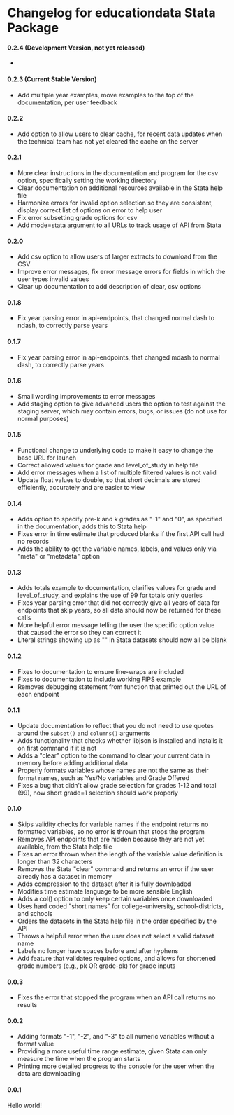 # Changelog for educationdata Stata Package

#### 0.2.4 (Development Version, not yet released)

- 

#### 0.2.3 (Current Stable Version)

- Add multiple year examples, move examples to the top of the documentation, per user feedback

#### 0.2.2

- Add option to allow users to clear cache, for recent data updates when the technical team has not yet cleared the cache on the server

#### 0.2.1

- More clear instructions in the documentation and program for the csv option, specifically setting the working directory
- Clear documentation on additional resources available in the Stata help file
- Harmonize errors for invalid option selection so they are consistent, display correct list of options on error to help user
- Fix error subsetting grade options for csv
- Add mode=stata argument to all URLs to track usage of API from Stata

#### 0.2.0

- Add csv option to allow users of larger extracts to download from the CSV
- Improve error messages, fix error message errors for fields in which the user types invalid values
- Clear up documentation to add description of clear, csv options

#### 0.1.8

- Fix year parsing error in api-endpoints, that changed normal dash to ndash, to correctly parse years

#### 0.1.7 

- Fix year parsing error in api-endpoints, that changed mdash to normal dash, to correctly parse years

#### 0.1.6

- Small wording improvements to error messages
- Add staging option to give advanced users the option to test against the staging server, which may contain errors, bugs, or issues (do not use for normal purposes)

#### 0.1.5

- Functional change to underlying code to make it easy to change the base URL for launch
- Correct allowed values for grade and level_of_study in help file
- Add error messages when a list of multiple filtered values is not valid
- Update float values to double, so that short decimals are stored efficiently, accurately and are easier to view

#### 0.1.4

- Adds option to specify pre-k and k grades as "-1" and "0", as specified in the documentation, adds this to Stata help
- Fixes error in time estimate that produced blanks if the first API call had no records
- Adds the ability to get the variable names, labels, and values only via "meta" or "metadata" option

#### 0.1.3 

- Adds totals example to documentation, clarifies values for grade and level_of_study, and explains the use of 99 for totals only queries
- Fixes year parsing error that did not correctly give all years of data for endpoints that skip years, so all data should now be returned for these calls
- More helpful error message telling the user the specific option value that caused the error so they can correct it
- Literal strings showing up as "" in Stata datasets should now all be blank

#### 0.1.2 

- Fixes to documentation to ensure line-wraps are included
- Fixes to documentation to include working FIPS example
- Removes debugging statement from function that printed out the URL of each endpoint

#### 0.1.1 

- Update documentation to reflect that you do not need to use quotes around the `subset()` and `columns()` arguments
- Adds functionality that checks whether libjson is installed and installs it on first command if it is not
- Adds a "clear" option to the command to clear your current data in memory before adding additional data
- Properly formats variables whose names are not the same as their format names, such as Yes/No variables and Grade Offered
- Fixes a bug that didn't allow grade selection for grades 1-12 and total (99), now short grade=1 selection should work properly

#### 0.1.0

- Skips validity checks for variable names if the endpoint returns no formatted variables, so no error is thrown that stops the program
- Removes API endpoints that are hidden because they are not yet available, from the Stata help file
- Fixes an error thrown when the length of the variable value definition is longer than 32 characters
- Removes the Stata "clear" command and returns an error if the user already has a dataset in memory
- Adds compression to the dataset after it is fully downloaded
- Modifies time estimate language to be more sensible English
- Adds a col() option to only keep certain variables once downloaded
- Uses hard coded "short names" for college-university, school-districts, and schools
- Orders the datasets in the Stata help file in the order specified by the API
- Throws a helpful error when the user does not select a valid dataset name
- Labels no longer have spaces before and after hyphens
- Add feature that validates required options, and allows for shortened grade numbers (e.g., pk OR grade-pk) for grade inputs

#### 0.0.3

- Fixes the error that stopped the program when an API call returns no results

#### 0.0.2

- Adding formats "-1", "-2", and "-3" to all numeric variables without a format value
- Providing a more useful time range estimate, given Stata can only measure the time when the program starts
- Printing more detailed progress to the console for the user when the data are downloading

#### 0.0.1

Hello world!